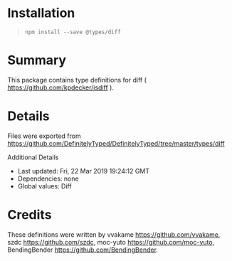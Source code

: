 # Installation
> `npm install --save @types/diff`

# Summary
This package contains type definitions for diff ( https://github.com/kpdecker/jsdiff ).

# Details
Files were exported from https://github.com/DefinitelyTyped/DefinitelyTyped/tree/master/types/diff

Additional Details
 * Last updated: Fri, 22 Mar 2019 19:24:12 GMT
 * Dependencies: none
 * Global values: Diff

# Credits
These definitions were written by vvakame <https://github.com/vvakame>, szdc <https://github.com/szdc>, moc-yuto <https://github.com/moc-yuto>, BendingBender <https://github.com/BendingBender>.
